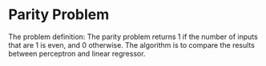 # Parity Problem
The problem definition: The parity problem returns 1 if the number of inputs that are 1 is even, and 0 otherwise. The algorithm is to compare the results between perceptron and linear regressor.